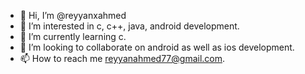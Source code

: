 - 👋 Hi, I’m @reyyanxahmed
- 👀 I’m interested in c, c++, java, android development.
- 🌱 I’m currently learning c.
- 💞️ I’m looking to collaborate on android as well as ios development.
- 📫 How to reach me reyyanahmed77@gmail.com.

<!---
reyyanxahmed/reyyanxahmed is a ✨ special ✨ repository because its `README.md` (this file) appears on your GitHub profile.
You can click the Preview link to take a look at your changes.
--->
